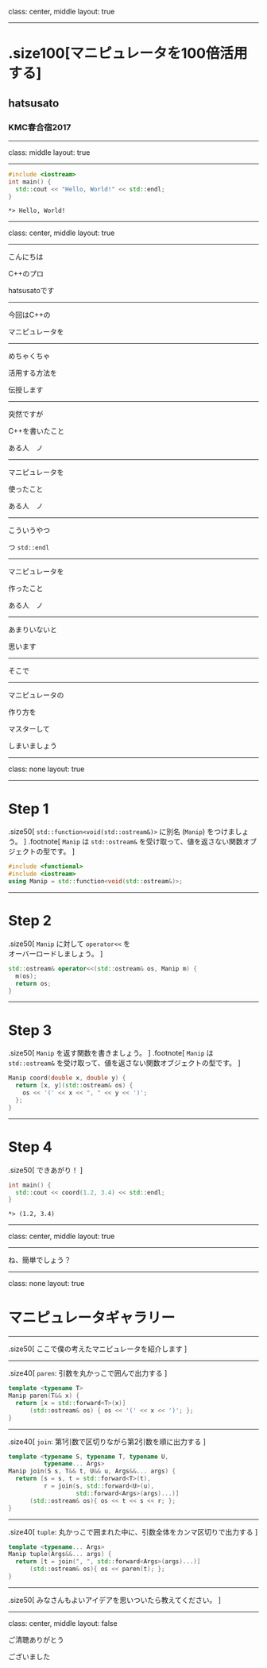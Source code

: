 class: center, middle
layout: true

---

# .size100[マニピュレータを100倍活用する]

## hatsusato

### KMC春合宿2017

---
class: middle
layout: true

---

```C++
#include <iostream>
int main() {
  std::cout << "Hello, World!" << std::endl;
}
```

```
*> Hello, World!
```

---
class: center, middle
layout: true

---

こんにちは

C++のプロ

hatsusatoです

---

今回はC++の

マニピュレータを

---

めちゃくちゃ

活用する方法を

伝授します

---

突然ですが

C++を書いたこと

ある人　ノ

---

マニピュレータを

使ったこと

ある人　ノ

---

こういうやつ

つ `std::endl`

---

マニピュレータを

作ったこと

ある人　ノ

---

あまりいないと

思います

---

そこで

---

マニピュレータの

作り方を

マスターして

しまいましょう

---
class: none
layout: true

---

# Step 1

.size50[
`std::function<void(std::ostream&)>` に別名 (`Manip`) をつけましょう。
]
.footnote[
`Manip` は `std::ostream&` を受け取って、値を返さない関数オブジェクトの型です。
]

```C++
#include <functional>
#include <iostream>
using Manip = std::function<void(std::ostream&)>;
```

---

# Step 2

.size50[
`Manip` に対して `operator<<` を<br>オーバーロードしましょう。
]

```C++
std::ostream& operator<<(std::ostream& os, Manip m) {
  m(os);
  return os;
}
```

---

# Step 3

.size50[
`Manip` を返す関数を書きましょう。
]
.footnote[
`Manip` は `std::ostream&` を受け取って、値を返さない関数オブジェクトの型です。
]

```C++
Manip coord(double x, double y) {
  return [x, y](std::ostream& os) {
    os << '(' << x << ", " << y << ')';
  };
}
```

---

# Step 4

.size50[
できあがり！
]

```C++
int main() {
  std::cout << coord(1.2, 3.4) << std::endl;
}
```

```
*> (1.2, 3.4)
```

---
class: center, middle
layout: true

---

ね、簡単でしょう？

---
class: none
layout: true

# マニピュレータギャラリー

---

.size50[
ここで僕の考えたマニピュレータを紹介します
]

---

.size40[
`paren`: 引数を丸かっこで囲んで出力する
]

```C++
template <typename T>
Manip paren(T&& x) {
  return [x = std::forward<T>(x)]
      (std::ostream& os) { os << '(' << x << ')'; };
}
```

---

.size40[
`join`: 第1引数で区切りながら第2引数を順に出力する
]

```C++
template <typename S, typename T, typename U,
          typename... Args>
Manip join(S s, T&& t, U&& u, Args&&... args) {
  return [s = s, t = std::forward<T>(t),
          r = join(s, std::forward<U>(u),
                   std::forward<Args>(args)...)]
      (std::ostream& os){ os << t << s << r; };
}
```

---

.size40[
`tuple`: 丸かっこで囲まれた中に、引数全体をカンマ区切りで出力する
]

```C++
template <typename... Args>
Manip tuple(Args&&... args) {
  return [t = join(", ", std::forward<Args>(args)...)]
      (std::ostream& os){ os << paren(t); };
}
```

---

.size50[
みなさんもよいアイデアを思いついたら教えてください。
]

---
class: center, middle
layout: false

ご清聴ありがとう

ございました
